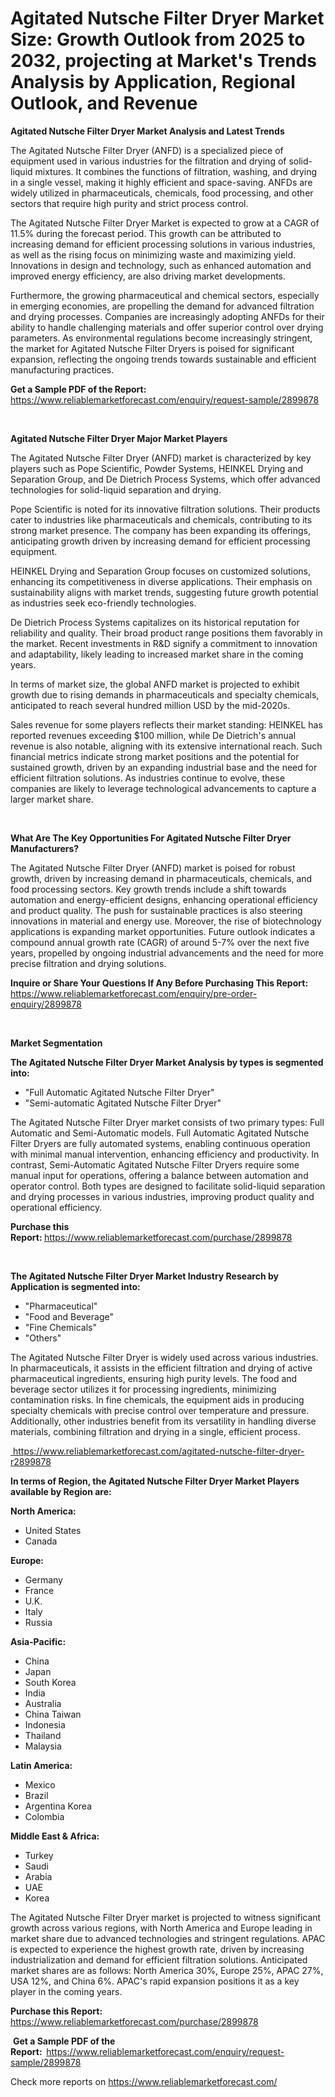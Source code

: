 <p><h1>Agitated Nutsche Filter Dryer Market Size: Growth Outlook from 2025 to 2032, projecting at Market's Trends Analysis by Application, Regional Outlook, and Revenue</h1></p><p><strong>Agitated Nutsche Filter Dryer Market Analysis and Latest Trends</strong></p>
<p><p>The Agitated Nutsche Filter Dryer (ANFD) is a specialized piece of equipment used in various industries for the filtration and drying of solid-liquid mixtures. It combines the functions of filtration, washing, and drying in a single vessel, making it highly efficient and space-saving. ANFDs are widely utilized in pharmaceuticals, chemicals, food processing, and other sectors that require high purity and strict process control.</p><p>The Agitated Nutsche Filter Dryer Market is expected to grow at a CAGR of 11.5% during the forecast period. This growth can be attributed to increasing demand for efficient processing solutions in various industries, as well as the rising focus on minimizing waste and maximizing yield. Innovations in design and technology, such as enhanced automation and improved energy efficiency, are also driving market developments. </p><p>Furthermore, the growing pharmaceutical and chemical sectors, especially in emerging economies, are propelling the demand for advanced filtration and drying processes. Companies are increasingly adopting ANFDs for their ability to handle challenging materials and offer superior control over drying parameters. As environmental regulations become increasingly stringent, the market for Agitated Nutsche Filter Dryers is poised for significant expansion, reflecting the ongoing trends towards sustainable and efficient manufacturing practices.</p></p>
<p><strong>Get a Sample PDF of the Report:&nbsp;</strong> <a href="https://www.reliablemarketforecast.com/enquiry/request-sample/2899878?utm_campaign=2277&utm_medium=2&utm_source=Github&utm_content=ia&utm_term=16032025&utm_id=agitated-nutsche-filter-dryer">https://www.reliablemarketforecast.com/enquiry/request-sample/2899878</a></p>
<p>&nbsp;</p>
<p><strong>Agitated Nutsche Filter Dryer Major Market Players</strong></p>
<p><p>The Agitated Nutsche Filter Dryer (ANFD) market is characterized by key players such as Pope Scientific, Powder Systems, HEINKEL Drying and Separation Group, and De Dietrich Process Systems, which offer advanced technologies for solid-liquid separation and drying.</p><p>Pope Scientific is noted for its innovative filtration solutions. Their products cater to industries like pharmaceuticals and chemicals, contributing to its strong market presence. The company has been expanding its offerings, anticipating growth driven by increasing demand for efficient processing equipment.</p><p>HEINKEL Drying and Separation Group focuses on customized solutions, enhancing its competitiveness in diverse applications. Their emphasis on sustainability aligns with market trends, suggesting future growth potential as industries seek eco-friendly technologies.</p><p>De Dietrich Process Systems capitalizes on its historical reputation for reliability and quality. Their broad product range positions them favorably in the market. Recent investments in R&D signify a commitment to innovation and adaptability, likely leading to increased market share in the coming years.</p><p>In terms of market size, the global ANFD market is projected to exhibit growth due to rising demands in pharmaceuticals and specialty chemicals, anticipated to reach several hundred million USD by the mid-2020s.</p><p>Sales revenue for some players reflects their market standing: HEINKEL has reported revenues exceeding $100 million, while De Dietrich's annual revenue is also notable, aligning with its extensive international reach. Such financial metrics indicate strong market positions and the potential for sustained growth, driven by an expanding industrial base and the need for efficient filtration solutions. As industries continue to evolve, these companies are likely to leverage technological advancements to capture a larger market share.</p></p>
<p>&nbsp;</p>
<p><strong>What Are The Key Opportunities For Agitated Nutsche Filter Dryer Manufacturers?</strong></p>
<p><p>The Agitated Nutsche Filter Dryer (ANFD) market is poised for robust growth, driven by increasing demand in pharmaceuticals, chemicals, and food processing sectors. Key growth trends include a shift towards automation and energy-efficient designs, enhancing operational efficiency and product quality. The push for sustainable practices is also steering innovations in material and energy use. Moreover, the rise of biotechnology applications is expanding market opportunities. Future outlook indicates a compound annual growth rate (CAGR) of around 5-7% over the next five years, propelled by ongoing industrial advancements and the need for more precise filtration and drying solutions.</p></p>
<p><strong>Inquire or Share Your Questions If Any Before Purchasing This Report:</strong> <a href="https://www.reliablemarketforecast.com/enquiry/pre-order-enquiry/2899878?utm_campaign=2277&utm_medium=2&utm_source=Github&utm_content=ia&utm_term=16032025&utm_id=agitated-nutsche-filter-dryer">https://www.reliablemarketforecast.com/enquiry/pre-order-enquiry/2899878</a></p>
<p>&nbsp;</p>
<p><strong>Market Segmentation</strong></p>
<p><strong>The Agitated Nutsche Filter Dryer Market Analysis by types is segmented into:</strong></p>
<p><ul><li>"Full Automatic Agitated Nutsche Filter Dryer"</li><li>"Semi-automatic Agitated Nutsche Filter Dryer"</li></ul></p>
<p><p>The Agitated Nutsche Filter Dryer market consists of two primary types: Full Automatic and Semi-Automatic models. Full Automatic Agitated Nutsche Filter Dryers are fully automated systems, enabling continuous operation with minimal manual intervention, enhancing efficiency and productivity. In contrast, Semi-Automatic Agitated Nutsche Filter Dryers require some manual input for operations, offering a balance between automation and operator control. Both types are designed to facilitate solid-liquid separation and drying processes in various industries, improving product quality and operational efficiency.</p></p>
<p><strong>Purchase this Report:&nbsp;</strong><a href="https://www.reliablemarketforecast.com/purchase/2899878?utm_campaign=2277&utm_medium=2&utm_source=Github&utm_content=ia&utm_term=16032025&utm_id=agitated-nutsche-filter-dryer">https://www.reliablemarketforecast.com/purchase/2899878</a></p>
<p>&nbsp;</p>
<p><strong>The Agitated Nutsche Filter Dryer Market Industry Research by Application is segmented into:</strong></p>
<p><ul><li>"Pharmaceutical"</li><li>"Food and Beverage"</li><li>"Fine Chemicals"</li><li>"Others"</li></ul></p>
<p><p>The Agitated Nutsche Filter Dryer is widely used across various industries. In pharmaceuticals, it assists in the efficient filtration and drying of active pharmaceutical ingredients, ensuring high purity levels. The food and beverage sector utilizes it for processing ingredients, minimizing contamination risks. In fine chemicals, the equipment aids in producing specialty chemicals with precise control over temperature and pressure. Additionally, other industries benefit from its versatility in handling diverse materials, combining filtration and drying in a single, efficient process.</p></p>
<p><a href="https://www.reliablemarketforecast.com/agitated-nutsche-filter-dryer-r2899878?utm_campaign=2277&utm_medium=2&utm_source=Github&utm_content=ia&utm_term=16032025&utm_id=agitated-nutsche-filter-dryer">&nbsp;https://www.reliablemarketforecast.com/agitated-nutsche-filter-dryer-r2899878</a></p>
<p><strong>In terms of Region, the Agitated Nutsche Filter Dryer Market Players available by Region are:</strong></p>
<p>
    <p> <strong> North America: </strong>
        <ul>
            <li>United States</li>
            <li>Canada</li>
        </ul>
        </p> 
    <p> <strong> Europe: </strong>
        <ul>
            <li>Germany</li>
            <li>France</li>
            <li>U.K.</li>
            <li>Italy</li>
            <li>Russia</li>
        </ul>
        </p> 
    <p> <strong> Asia-Pacific: </strong>
        <ul>
            <li>China</li>
            <li>Japan</li>
            <li>South Korea</li>
            <li>India</li>
            <li>Australia</li>
            <li>China Taiwan</li>
            <li>Indonesia</li>
            <li>Thailand</li>
            <li>Malaysia</li>
        </ul>
        </p> 
    <p> <strong> Latin America: </strong>
        <ul>
            <li>Mexico</li>
            <li>Brazil</li>
            <li>Argentina Korea</li>
            <li>Colombia</li>
        </ul>
        </p> 
    <p> <strong> Middle East & Africa: </strong>
        <ul>
            <li>Turkey</li>
            <li>Saudi</li>
            <li>Arabia</li>
            <li>UAE</li>
            <li>Korea</li>
        </ul>
    </p>
    </p>
<p><p>The Agitated Nutsche Filter Dryer market is projected to witness significant growth across various regions, with North America and Europe leading in market share due to advanced technologies and stringent regulations. APAC is expected to experience the highest growth rate, driven by increasing industrialization and demand for efficient filtration solutions. Anticipated market shares are as follows: North America 30%, Europe 25%, APAC 27%, USA 12%, and China 6%. APAC's rapid expansion positions it as a key player in the coming years.</p></p>
<p><strong>Purchase this Report: </strong><a href="https://www.reliablemarketforecast.com/purchase/2899878?utm_campaign=2277&utm_medium=2&utm_source=Github&utm_content=ia&utm_term=16032025&utm_id=agitated-nutsche-filter-dryer">https://www.reliablemarketforecast.com/purchase/2899878</a></p>
<p>&nbsp;<strong>Get a Sample PDF of the Report:&nbsp;&nbsp;</strong><a href="https://www.reliablemarketforecast.com/enquiry/request-sample/2899878?utm_campaign=2277&utm_medium=2&utm_source=Github&utm_content=ia&utm_term=16032025&utm_id=agitated-nutsche-filter-dryer">https://www.reliablemarketforecast.com/enquiry/request-sample/2899878</a></p>
<p><strong></strong></p>
<p>Check more reports on <a href="https://www.reliablemarketforecast.com/?utm_campaign=2277&utm_medium=2&utm_source=Github&utm_content=ia&utm_term=16032025&utm_id=agitated-nutsche-filter-dryer">https://www.reliablemarketforecast.com/</a></p>